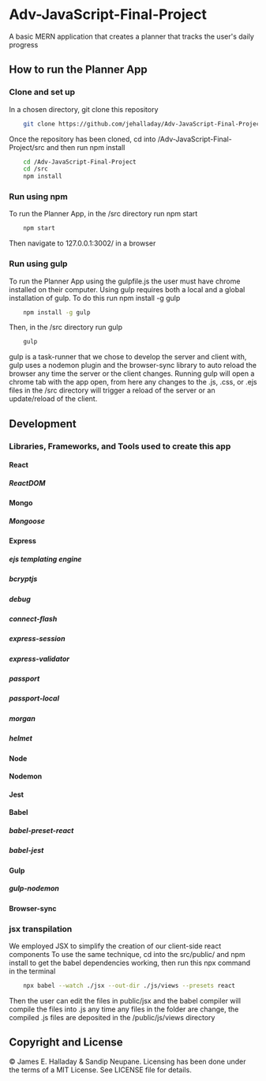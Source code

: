 # Adv-JavaScript-Final-Project
A basic MERN application that creates a planner that tracks the user's daily progress


## How to run the Planner App

### Clone and set up

In a chosen directory, git clone this repository

```bash
    git clone https://github.com/jehalladay/Adv-JavaScript-Final-Project.git
```

Once the repository has been cloned, cd into /Adv-JavaScript-Final-Project/src and then run npm install

```bash
    cd /Adv-JavaScript-Final-Project
    cd /src
    npm install
```

### Run using npm

To run the Planner App, in the /src directory run npm start

```bash
    npm start
```

Then navigate to 127.0.0.1:3002/ in a browser

### Run using gulp

To run the Planner App using the gulpfile.js the user must have chrome installed on their computer. Using gulp requires both a local and a global installation of gulp. To do this run npm install -g gulp

```bash
    npm install -g gulp
```

Then, in the /src directory run gulp

```bash
    gulp
```

gulp is a task-runner that we chose to develop the server and client with, gulp uses a nodemon plugin and the browser-sync library to auto reload the browser any time the server or the client changes. Running gulp will open a chrome tab with the app open, from here any changes to the .js, .css, or .ejs files in the /src directory will trigger a reload of the server or an update/reload of the client.


## Development 

### Libraries, Frameworks, and Tools used to create this app

#### React       
##### ReactDOM
#### Mongo
##### Mongoose
#### Express
##### ejs templating engine
##### bcryptjs
##### debug
##### connect-flash
##### express-session
##### express-validator
##### passport
##### passport-local
##### morgan
##### helmet
#### Node
#### Nodemon
#### Jest
#### Babel
##### babel-preset-react
##### babel-jest
#### Gulp
##### gulp-nodemon
#### Browser-sync
 
 
 ### jsx transpilation

We employed JSX to simplify the creation of our client-side react components
To use the same technique, cd into the src/public/ and npm install to get the babel dependencies working, then run this npx command in the terminal 


```bash
    npx babel --watch ./jsx --out-dir ./js/views --presets react
```  

Then the user can edit the files in public/jsx and the babel compiler will compile the files into .js any time any files in the folder are change, the compiled .js files are deposited in the /public/js/views directory

## Copyright and License

&copy; James E. Halladay & Sandip Neupane. Licensing has been done under the terms of a MIT License. See LICENSE file for details.
